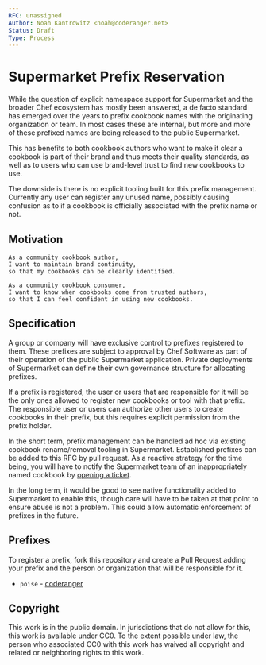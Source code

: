 ```yaml
---
RFC: unassigned
Author: Noah Kantrowitz <noah@coderanger.net>
Status: Draft
Type: Process
---
```


# Supermarket Prefix Reservation

While the question of explicit namespace support for Supermarket and the broader
Chef ecosystem has mostly been answered, a de facto standard has emerged over
the years to prefix cookbook names with the originating organization or team.
In most cases these are internal, but more and more of these prefixed names are
being released to the public Supermarket.

This has benefits to both cookbook authors who want to make it clear a cookbook
is part of their brand and thus meets their quality standards, as well as to
users who can use brand-level trust to find new cookbooks to use.

The downside is there is no explicit tooling built for this prefix management.
Currently any user can register any unused name, possibly causing confusion as
to if a cookbook is officially associated with the prefix name or not.

## Motivation

    As a community cookbook author,
    I want to maintain brand continuity,
    so that my cookbooks can be clearly identified.

    As a community cookbook consumer,
    I want to know when cookbooks come from trusted authors,
    so that I can feel confident in using new cookbooks.

## Specification

A group or company will have exclusive control to prefixes registered to them.
These prefixes are subject to approval by Chef Software as part of their operation
of the public Supermarket application. Private deployments of Supermarket can
define their own governance structure for allocating prefixes.

If a prefix is registered, the user or users that are responsible for it will
be the only ones allowed to register new cookbooks or tool with that prefix.
The responsible user or users can authorize other users to create cookbooks in
their prefix, but this requires explicit permission from the prefix holder.

In the short term, prefix management can be handled ad hoc via existing cookbook
rename/removal tooling in Supermarket. Established prefixes can be added to this
RFC by pull request. As a reactive strategy for the time being, you will have
to notify the Supermarket team of an inappropriately named cookbook by
[opening a ticket](https://github.com/chef/supermarket/issues/new).

In the long term, it would be good to see native functionality added to
Supermarket to enable this, though care will have to be taken at that point to
ensure abuse is not a problem. This could allow automatic enforcement of
prefixes in the future.

## Prefixes

To register a prefix, fork this repository and create a Pull Request adding
your prefix and the person or organization that will be responsible for it.

* `poise` - [coderanger](https://github.com/coderanger)

## Copyright

This work is in the public domain. In jurisdictions that do not allow for this,
this work is available under CC0. To the extent possible under law, the person
who associated CC0 with this work has waived all copyright and related or
neighboring rights to this work.
